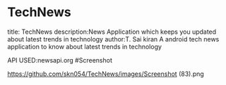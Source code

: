 # TechNews
title: TechNews
description:News Application which keeps you updated about latest trends in technology
author:T. Sai kiran
A android tech news application to know about latest trends in technology

API USED:newsapi.org
#Screenshot

https://github.com/skn054/TechNews/images/Screenshot (83).png
